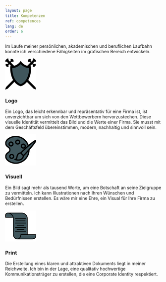 ```yaml
---
layout: page
title: Kompetenzen
ref: competences
lang: de
order: 6
---
```


<div class="wrapper">
    
<!-- Intro -->

<p>Im Laufe meiner persönlichen, akademischen und beruflichen Laufbahn konnte ich verschiedene Fähigkeiten im grafischen Bereich entwickeln.</p>

<!-- Logo -->

<div class="conteneur_comp">
    
<img src="img/Competences_logo.png"/>
<h3>Logo</h3>

</div>

<p>Ein Logo, das leicht erkennbar und repräsentativ für eine Firma ist, ist unverzichtbar um sich von den Wettbewerbern hervorzustechen. Diese visuelle Identität vermittelt das Bild und die Werte  einer Firma. Sie musst mit dem Geschäftsfeld übereinstimmen, modern, nachhaltig und sinnvoll sein.</p>



<!-- Visuel -->

<div class="conteneur_comp">
    
<img src="img/Competences_visuel.png"/>
<h3>Visuell</h3>

</div>

<p>Ein Bild sagt mehr als tausend Worte, um eine Botschaft an seine Zielgruppe zu vermitteln. Ich kann Illustrationen nach Ihren Wünschen und Bedürfnissen erstellen. Es wäre mir eine Ehre, ein Visual für Ihre Firma zu erstellen.</p>


<!-- Print -->

<div class="conteneur_comp">
    
<img src="img/Competences_print.png"/>
<h3>Print</h3>

</div>

<p>Die Erstellung eines klaren und attraktiven Dokuments liegt in meiner Reichweite. Ich bin in der Lage, eine qualitativ hochwertige Kommunikationsträger zu erstellen, die eine Corporate Identity respektiert.</p>


   
</div>
